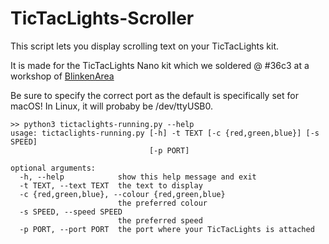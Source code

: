 # TicTacLights-Scroller

This script lets you display scrolling text on your TicTacLights kit.

It is made for the TicTacLights Nano kit which we soldered @ #36c3 at a workshop of [BlinkenArea](https://www.blinkenarea.org)


Be sure to specify the correct port as the default is specifically set for macOS! In Linux, it will probaby be /dev/ttyUSB0.

```
>> python3 tictaclights-running.py --help
usage: tictaclights-running.py [-h] -t TEXT [-c {red,green,blue}] [-s SPEED]
                               [-p PORT]

optional arguments:
  -h, --help            show this help message and exit
  -t TEXT, --text TEXT  the text to display
  -c {red,green,blue}, --colour {red,green,blue}
                        the preferred colour
  -s SPEED, --speed SPEED
                        the preferred speed
  -p PORT, --port PORT  the port where your TicTacLights is attached
